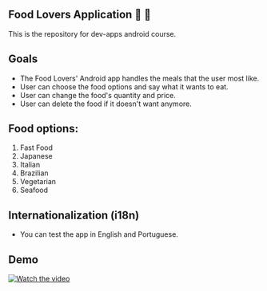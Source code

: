 ## Food Lovers Application 🍕 🍔
This is the repository for dev-apps android course.

## Goals
- The Food Lovers' Android app handles the meals that the user most like.
- User can choose the food options and say what it wants to eat.
- User can change the food's quantity and price.
- User can delete the food if it doesn't want anymore.

## Food options:
1. Fast Food
2. Japanese
3. Italian
4. Brazilian
5. Vegetarian
6. Seafood

## Internationalization (i18n)
- You can test the app in English and Portuguese.

## Demo
[![Watch the video](https://www.svgimages.com/svg-image/s7/food-lover-logo-256x256.png)](https://youtu.be/aKTBYPVYvNw)
